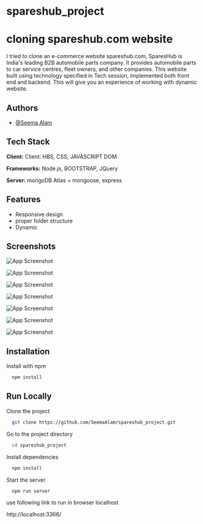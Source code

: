 # spareshub_project
# cloning spareshub.com website

I tried to clone an e-commerce website spareshub.com, SparesHub is India's leading B2B automobile parts company. It provides automobile parts to car service centres, fleet owners, and other companies.
 This website built using technology specified in Tech session, implemented both front end and backend. This will give you an experience of working with dynamic website.


## Authors

- [@Seema Alam](https://github.com/SeemaAlam)


  
## Tech Stack

**Client:** Client: HBS, CSS, JAVASCRIPT DOM

**Frameworks:**  Node.js, BOOTSTRAP, JQuery

**Server:**  mongoDB Atlas + mongoose, express
  
## Features

- Responsive design
- proper folder structure
- Dynamic

  
## Screenshots

![App Screenshot](https://drive.google.com/file/d/15t0EHSE24ntnOZG9WawCvzVYZ3aqyokW/view?usp=sharing)

![App Screenshot](https://drive.google.com/file/d/1xXnim4t36GZCG3k5fgEgYt1dR9V-IsbV/view?usp=sharing)

![App Screenshot](https://drive.google.com/file/d/1IN_Q4kx9JZ4LmaM75ZVKj3z7g6NUoswB/view?usp=sharing)

![App Screenshot](https://drive.google.com/file/d/1CPVgo5Szx2EGWLTtV61NiTtx7E6dtBsO/view?usp=sharing)

![App Screenshot](https://drive.google.com/file/d/1yeg68sDAS_619f-5YuCZul9I0D6hxBKo/view?usp=sharing)

![App Screenshot](https://drive.google.com/file/d/1Uyly3QOU1kIaq69heQBYFp-BVrjmEAuX/view?usp=sharing)

![App Screenshot](https://drive.google.com/file/d/16US9qkQuaFN1U0_y_Tah1L20PQ4csLAW/view?usp=sharing)

  
## Installation

Install with npm

```bash
  npm install
```
    
## Run Locally

Clone the project

```bash
  git clone https://github.com/SeemaAlam/spareshub_project.git
```

Go to the project directory

```bash
  cd spareshub_project
```

Install dependencies

```bash
  npm install
```

Start the server

```bash
  npm run server
```
use following link to run in browser
localhost

http://localhost:3366/
  
